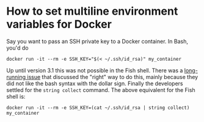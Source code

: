 # How to set multiline environment variables for Docker

Say you want to pass an SSH private key to a Docker container. In Bash, you'd do

	docker run -it --rm -e SSH_KEY="$(< ~/.ssh/id_rsa)" my_container

Up until version 3.1 this was not possible in the Fish shell. There was a [long-running
issue](https://github.com/fish-shell/fish-shell/issues/159) that discussed the "right" way
to do this, mainly because they did not like the bash syntax with the dollar sign. Finally
the developers settled for the `string collect` command. The above equivalent for the Fish
shell is:

	docker run -it --rm -e SSH_KEY=(cat ~/.ssh/id_rsa | string collect) my_container
